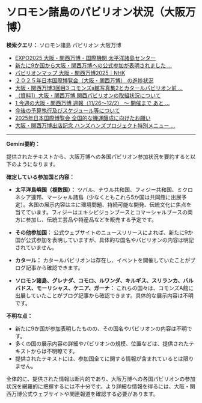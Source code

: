 # ソロモン諸島のパビリオン状況（大阪万博）

**検索クエリ：** ソロモン諸島 パビリオン 大阪万博

- [EXPO2025 大阪・関西万博 - 国際機関 太平洋諸島センター](https://pic.or.jp/featured_word/10255/)
- [新たに9か国から大阪・関西万博への公式参加が表明されました ...](https://www.expo2025.or.jp/news/news-20220531-01/)
- [パビリオンマップ 大阪・関西万博2025｜NHK](https://www3.nhk.or.jp/news/special/osaka_expo/pavilion/)
- [２０２５年日本国際博覧会（大阪・関西万博） の進捗状況](https://www.cas.go.jp/jp/seisaku/expo_suisin_honbu/kankei_renraku/dai5/siryou1.pdf)
- [大阪・関西万博3回目3 コモンズa館写真集2とカタールパビリオン前 ...](https://ameblo.jp/bomuu/entry-12895014892.html)
- [（資料1）大阪・関西万博 関西パビリオンの取組状況について](https://www.kouiki-kansai.jp/material/files/group/3/1-170shiryo1.pdf)
- [1 今週の大阪・関西万博 週報（11/26～12/2） ～ 開催まで あと ...](https://www.shikoku.meti.go.jp/03_sesakudocs/0310_expo2025/weeklyreport/241126-1202.pdf)
- [今後の予算執行及びスケジュール等について](https://www.meti.go.jp/shingikai/mono_info_service/expo_budget_monitoring/pdf/005_04_00.pdf)
- [2025年日本国際博覧会 全国的な機運醸成に向けたお願い](https://kyushuchijikai.jp/kiji003217/3_217_384_up_yqytdqrb.pdf)
- [大阪・関西万博出店記念 ハンズハンズプロジェクト特別メニュー ...](https://www.kurasushi.co.jp/2025expo/handshands/)


---

**Gemini要約：**

提供されたテキストから、大阪万博への各国パビリオン参加状況を要約すると以下のようになります。

**確定している参加国と内容：**

* **太平洋島嶼国（複数国）：**  ツバル、ナウル共和国、フィジー共和国、ミクロネシア連邦、マーシャル諸島（少なくともこれら5か国は共同館に出展予定）。各国の展示内容は主に環境問題、持続可能な開発、伝統文化に焦点を当てています。フィジーはエキシビジョンブースとコマーシャルブースの両方に参加し、伝統工芸品や特産品などを販売する予定です。

* **その他参加国：**  公式ウェブサイトのニュースリリースによれば、新たに9か国が公式参加を表明していますが、具体的な国名やパビリオンの内容は明記されていません。

* **カタール：**  カタールパビリオンは存在し、イベントを開催していたことがブログ記事から確認できます。

* **ソロモン諸島、グレナダ、コモロ、ルワンダ、キルギス、スリランカ、バルバドス、モーリシャス、ケニア、ガーナ：** これらの国々は、コモンズA館に出展していたことがブログ記事から確認できます。具体的な展示内容は不明です。


**不明な点：**

* 新たに9か国が参加表明したものの、その国名やパビリオンの内容は不明です。
* 多くの国の展示内容の詳細やパビリオンの規模、位置などは、提供されたテキストからは不明瞭です。
* 提供されたテキストには、参加国全てに関する情報が含まれているとは限りません。


全体的に、提供された情報は断片的であり、大阪万博への各国パビリオンの参加状況を網羅的に把握するには不十分です。より詳細な情報を得るには、大阪・関西万博公式ウェブサイトや関連報道を確認する必要があります。


